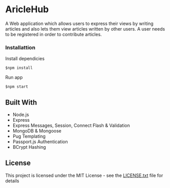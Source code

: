 # AricleHub

A Web application which allows users to express their views by writing articles and also lets them view articles written by other users.
A user needs to be registered in order to contribute articles. 

### Installattion

Install dependicies

```
$npm install
```

Run app

```
$npm start
```

## Built With

* Node.js
* Express
* Express Messages, Session, Connect Flash & Validation
* MongoDB & Mongoose
* Pug Templating
* Passport.js Authentication
* BCrypt Hashing

## License

This project is licensed under the MIT License - see the [LICENSE.txt](LICENSE.txt) file for details
